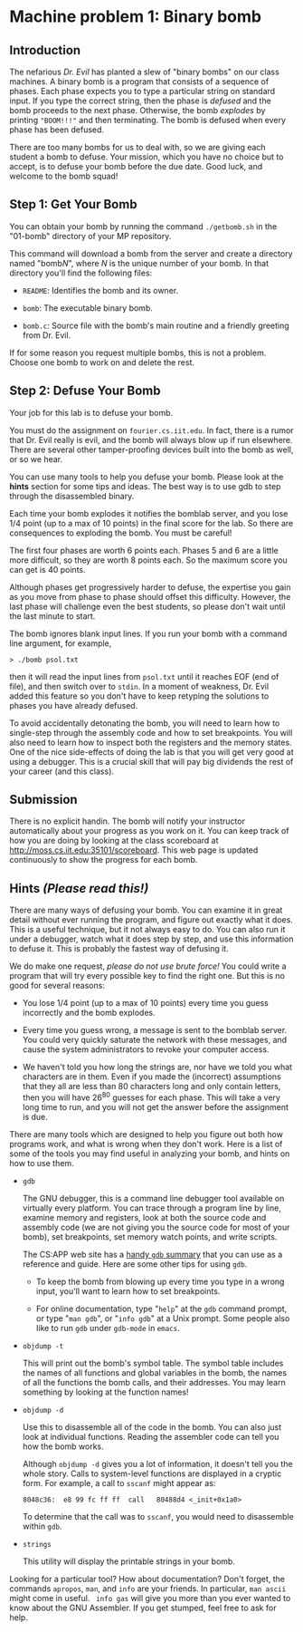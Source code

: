 # Machine problem 1: Binary bomb

## Introduction

The nefarious *Dr. Evil* has planted a slew of "binary bombs" on our
class machines. A binary bomb is a program that consists of a sequence
of phases. Each phase expects you to type a particular string on
standard input. If you type the correct string, then the phase is *defused* and
the bomb proceeds to the next phase. Otherwise, the bomb *explodes* by
printing `"BOOM!!!"` and then terminating. The bomb is defused when
every phase has been defused.

There are too many bombs for us to deal with, so we are giving each
student a bomb to defuse. Your mission, which you have no choice but to
accept, is to defuse your bomb before the due date. Good luck, and
welcome to the bomb squad!


## Step 1: Get Your Bomb

You can obtain your bomb by running the  command `./getbomb.sh` in the
"01-bomb" directory of your MP repository. 

This command will download a bomb from the server and create a directory named
"bomb*N*", where *N* is the unique number of your bomb. In that directory you'll
find the following files:

-   `README`: Identifies the bomb and its owner.

-   `bomb`: The executable binary bomb.

-   `bomb.c`: Source file with the bomb's main routine and a friendly
    greeting from Dr. Evil.

If for some reason you request multiple bombs, this is not a problem.
Choose one bomb to work on and delete the rest.


## Step 2: Defuse Your Bomb

Your job for this lab is to defuse your bomb.

You must do the assignment on `fourier.cs.iit.edu`. In fact, there
is a rumor that Dr. Evil really is evil, and the bomb will always blow
up if run elsewhere. There are several other tamper-proofing devices
built into the bomb as well, or so we hear.

You can use many tools to help you defuse your bomb. Please look at the
**hints** section for some tips and ideas. The best way is to use gdb to step
through the disassembled binary.

Each time your bomb explodes it notifies the bomblab server, and you
lose 1/4 point (up to a max of 10 points) in the final score for the
lab. So there are consequences to exploding the bomb. You must be
careful!

The first four phases are worth 6 points each. Phases 5 and 6 are a
little more difficult, so they are worth 8 points each. So the maximum
score you can get is 40 points.

Although phases get progressively harder to defuse, the expertise you
gain as you move from phase to phase should offset this difficulty.
However, the last phase will challenge even the best students, so please
don't wait until the last minute to start.

The bomb ignores blank input lines. If you run your bomb with a command
line argument, for example,

    > ./bomb psol.txt

then it will read the input lines from `psol.txt` until it reaches EOF
(end of file), and then switch over to `stdin`. In a moment of weakness,
Dr. Evil added this feature so you don't have to keep retyping the
solutions to phases you have already defused.

To avoid accidentally detonating the bomb, you will need to learn how to
single-step through the assembly code and how to set breakpoints. You
will also need to learn how to inspect both the registers and the memory
states. One of the nice side-effects of doing the lab is that you will
get very good at using a debugger. This is a crucial skill that will pay
big dividends the rest of your career (and this class).


## Submission

There is no explicit handin. The bomb will notify your instructor
automatically about your progress as you work on it. You can keep track
of how you are doing by looking at the class scoreboard at
<http://moss.cs.iit.edu:35101/scoreboard>. This web page is updated continuously
to show the progress for each bomb.


## Hints *(Please read this!)*

There are many ways of defusing your bomb. You can examine it in great
detail without ever running the program, and figure out exactly what it
does. This is a useful technique, but it not always easy to do. You can
also run it under a debugger, watch what it does step by step, and use
this information to defuse it. This is probably the fastest way of
defusing it.

We do make one request, *please do not use brute force!* You could write
a program that will try every possible key to find the right one. But
this is no good for several reasons:

-   You lose 1/4 point (up to a max of 10 points) every time you guess
    incorrectly and the bomb explodes.

-   Every time you guess wrong, a message is sent to the bomblab server.
    You could very quickly saturate the network with these messages, and
    cause the system administrators to revoke your computer access.

-   We haven't told you how long the strings are, nor have we told you
    what characters are in them. Even if you made the (incorrect)
    assumptions that they all are less than 80 characters long and only
    contain letters, then you will have 26<sup>80</sup> guesses for each
    phase. This will take a very long time to run, and you will not get
    the answer before the assignment is due.

There are many tools which are designed to help you figure out both how
programs work, and what is wrong when they don't work. Here is a list of
some of the tools you may find useful in analyzing your bomb, and hints
on how to use them.

-   `gdb `

    The GNU debugger, this is a command line debugger tool available on
    virtually every platform. You can trace through a program line by
    line, examine memory and registers, look at both the source code and
    assembly code (we are not giving you the source code for most of
    your bomb), set breakpoints, set memory watch points, and write
    scripts.

    The CS:APP web site has a [handy `gdb`
    summary](http://csapp.cs.cmu.edu/2e/docs/gdbnotes-ia32.txt) that you can use
    as a reference and guide.  Here are some other tips for using `gdb`.

    -   To keep the bomb from blowing up every time you type in a wrong
        input, you'll want to learn how to set breakpoints.

    -   For online documentation, type "`help`" at the `gdb` command
        prompt, or type "`man gdb`", or "`info gdb`" at a Unix prompt.
        Some people also like to run `gdb` under `gdb-mode` in `emacs`.

-   `objdump -t`

    This will print out the bomb's symbol table. The symbol table
    includes the names of all functions and global variables in the
    bomb, the names of all the functions the bomb calls, and their
    addresses. You may learn something by looking at the function names!

-   `objdump -d`

    Use this to disassemble all of the code in the bomb. You can also
    just look at individual functions. Reading the assembler code can
    tell you how the bomb works.

    Although `objdump -d` gives you a lot of information, it doesn't
    tell you the whole story. Calls to system-level functions are
    displayed in a cryptic form. For example, a call to `sscanf` might
    appear as:

        8048c36:  e8 99 fc ff ff  call   80488d4 <_init+0x1a0> 

    To determine that the call was to `sscanf`, you would need to
    disassemble within `gdb`.

-   `strings `

    This utility will display the printable strings in your bomb.

Looking for a particular tool? How about documentation? Don't forget, the
commands `apropos`, `man`, and `info` are your friends. In particular, `man
ascii` might come in useful. ` info gas` will give you more than you ever wanted
to know about the GNU Assembler. If you get stumped, feel free to ask for help.
